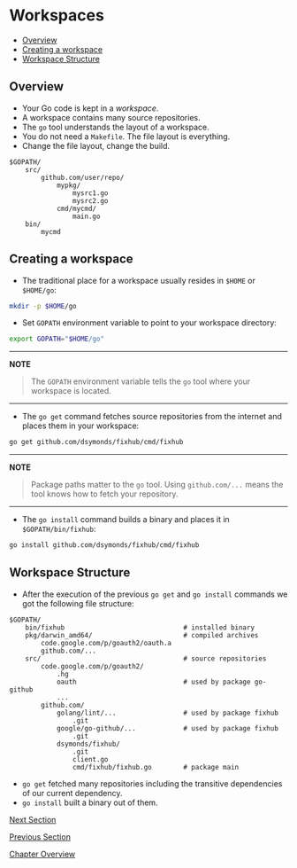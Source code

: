 # Workspaces

- [Overview](#overview)
- [Creating a workspace](#creating-a-workspace)
- [Workspace Structure](#workspace-structure)

## Overview

- Your Go code is kept in a _workspace_.
- A workspace contains many source repositories.
- The `go` tool understands the layout of a workspace.
- You do not need a `Makefile`. The file layout is everything.
- Change the file layout, change the build.

```
$GOPATH/
    src/
        github.com/user/repo/
            mypkg/
                mysrc1.go
                mysrc2.go
            cmd/mycmd/
                main.go
    bin/
        mycmd
```

## Creating a workspace

- The traditional place for a workspace usually resides in `$HOME` or `$HOME/go`:

```bash
mkdir -p $HOME/go
```

- Set `GOPATH` environment variable to point to your workspace directory:

```bash
export GOPATH="$HOME/go"
```

---
__NOTE__
> The `GOPATH` environment variable tells the `go` tool where your workspace is located.
---

- The `go get` command fetches source repositories from the internet and places them in your workspace:

```bash
go get github.com/dsymonds/fixhub/cmd/fixhub
```

---
__NOTE__
> Package paths matter to the `go` tool. Using `github.com/...` means the tool knows how to fetch your repository.
---

- The `go install` command builds a binary and places it in `$GOPATH/bin/fixhub`:

```bash
go install github.com/dsymonds/fixhub/cmd/fixhub
```

## Workspace Structure

- After the execution of the previous `go get` and `go install` commands we got the following file structure:

```
$GOPATH/
    bin/fixhub                              # installed binary
    pkg/darwin_amd64/                       # compiled archives
        code.google.com/p/goauth2/oauth.a
        github.com/...
    src/                                    # source repositories
        code.google.com/p/goauth2/
            .hg
            oauth                           # used by package go-github
            ...
        github.com/
            golang/lint/...                 # used by package fixhub
                .git
            google/go-github/...            # used by package fixhub
                .git
            dsymonds/fixhub/
                .git
                client.go
                cmd/fixhub/fixhub.go        # package main
```

- `go get` fetched many repositories including the transitive dependencies of our current dependency.
- `go install` built a binary out of them.

[Next Section](04-package-organization.md)

[Previous Section](02-scope-and-visibility.md)

[Chapter Overview](README.md)